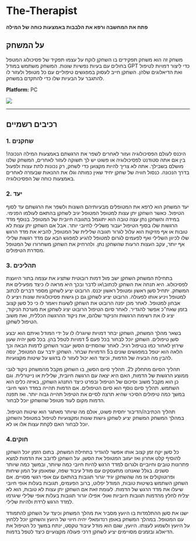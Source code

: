 # The-Therapist

**פתח את המחשבה ורפא את הלבבות באמצעות כוחה של המילה**

## על המשחק
משחק זה הוא משחק תפקידים בו השחקן לוקח על עצמו תפקיד של פסיכולוג המטפל בחולים עם בעיות נפשיות שונות. המשחק משתמש במודל GPT כדי ליצור דמויות לטיפול ואת הדיאלוגים שלהן. השחקן חייב לעסוק במפגשים טיפוליים עם כל מטופל ולעזור לו להתגבר על הבעיות שלו כדי להתקדם במשחק.

**Platform:** PC

![  ](https://wp.technologyreview.com/wp-content/uploads/2021/11/Unknown-2.jpeg)

---

## רכיבים רשמיים
### 1. שחקנים
היכנס לעולם הפסיכולוגיה ועזור לאחרים לשפר את הרגשתם באמצעות המילה הנכונה! בין אם אתה סטודנט לפסיכולוגיה או פשוט יש לך תשוקה לעזור לאחרים, המשחק שלנו מושלם בשבילך. אתה לא צריך להיות מקצוען כדי לשחק, רק נכונות לתת עצות ולפעול בדרך הנכונה. כנסול חוויה של שחקן יחיד שאין כמותה וגלו את ההנאות שבעזרה לאחרים באמצעות כוחה של הפסיכולוגיה.

### 2. יעד
יעד המשחק הוא לרפא את המטופלים מבעיותיהם השונות ולשפר את הרגשתם עד לסוף הטיפול.
כאשר השחקן יתן עצות למטופל המטופל יגיב לשחקן בהתאם לעולמו הפנימי. במידה והשחקן נתן עצה טובה הוא יתוגמל בתגובה חיובית של המטופל. בנוסף מדד הרגשות שלו בסוף הטיפול יעבור משלילי לחיובי יותר. אבל אם השחקן יתן עצות לא טובות או אף מזיקות הוא עלול לגרור תגובה שלילית של המטופל, להביא את מדד הרגש שלו לכיוון השלילי ואף לפעמים לגרום למטופל להגיע למפגש הבא עם מדד רגשות שלילי אף יותר, עקב העצות הרעות שהשחקן נתן. ולהרחיק את השחקן משחרורו של המטופל מסדרת הטיפולים.

### 3. תהליכים
בתחילת המשחק השחקן ישב מול דמות רובוטית שתציג את עצמה בתור היועצת לפסיכולוג. היא תנחה את השחקן לכתוב\או לדבר ובכך היא מראה לו כיצד מפעילים את המשחק.
יתחיל סשן ראשון ומטופל ראשון יכנס. הרובוט יציע לשחקן מספר דברים לכתוב למטופל ויניע אותו לפעולה. הרובוט יציע לשחקן גם כן גישות פסיכולוגיות שונות ויציע לו אבחון למטופל.
לאחר מכן יפנה הרובוט את השחקן לשעות ויאמר לו כי כל סשן קצוב בזמן שאח"כ אפשר להגדיר. לאחר סיום הטיפול הרובוט יציג לשחקן את מערכת הניקוד, 
יציג לו את רשימת הרגשות והניקוד שלהם, את ניקוד ההרגשה הכללית, ואת משוב הטיפול לשחקן.

בשאר מהלך המשחק, השחקן יבחר דמויות שיוגרלו לו על ידי המודל ואיתם הוא יבצע סשן טיפולים. השחקן יוכל לבחור בכל פעם 5 דמויות לטפל בהן. 
בכל סשן יהיה שעון שירוץ לאחור כמו בטיפול רגיל. לאחר שהסתיים הסשן יעבור השחקן לדמות הבאה וכך הלאה הוא יטפל במפגשים שונים ב5 הדמויות שבחר.
השחקן ידבר עם המטופל, ינסה להבין מה הבעיה של הדמות, וכיצד הוא יכול לעזור לו בדגש על שיטות מקצועיות.

תהליך הסיום מתחלק ל2. תהליך סיום הסשן, בו השחקן מקבל מהמשחק ניקוד לגבי ממוצע הרגשות של הדמות, האם היא יצאה עם הרגשה חיובית, שלילית או נייטרלית.
וגם כן הוא מקבל משוב וסיכום של הטיפול ובפרט כיצד התנהג השחקן, באיזה כלים הוא השתמש. 
תהליך סיום נוסף הוא סיום הטיפולים. אם הדמות תהייה במדד רגשי חיובי במשך כמה טיפולים הסיכוי שהיא תרצה לסיים את הטיפול תהייה גבוה יותר.
ואז תפנה הדמות מקום לעוד מטופל שהשחקן יוכל לבחור.

תהליך הכתיבה/הדיבור יחסית פשוט, אולם מה שיותר מאתגר הוא שיטות הטיפול. במהלך המשחק המשחק יציע לשחקן גישות שונות ומקצועיות לטיפול במטופל והשחקן יוכל לבחור האם לקחת עצות אלו או לא.
### 4.חוקים

כל סשן יקח זמן קצוב אותו אפשר להגדיר בתחילת המשחק. בתום הזמן יוכל השחקן להוסיף קלט אחרון ואז יעזוב המטופל את הסשן.
על השחקן לדובב את הדמות למצא פתרונות טובים וחיוביים ולגרום למדד הרגש להיות חיובי כמה שיותר, ובמשך כמה שיותר סשנים.
בגלל שאנחנו מתעסקים עם מודל עיבוד שפה, שמאומן על המון שיחות ופרוטוקולים אז מה שהשחקן יגיד יגרור תגובות בהתאם עם אופי רגשי מסויים.
אם השחקן השתמש בשיטות טובות, המודל יפלוט, ברוב הפעמים, תגובות בעלות אופי חיובי שיעלו את מדד הרגש של הדמות.
לעומת זאת אם השחקן יתן עצות לא טובות, הוא לא יצליח לחלץ מהדמות תגובות חיוביות ואולי אפילו יגרור תגובות בעלות אופי שלילי שיגרמו
למדד הרגש לרדת ולהיות שלילי.

ישנו את סשן ההתלמדות בו היועץ מסביר את מהלך המשחק וכיצד על השחקן להתמודד עם המטופל.
במהלך המשחק באופן רנדומאלי יהיה חיווי של היועץ והשחקן יוכל ללחוץ על היועץ ולשמוע לעצתו.
היועץ, שגם הוא מודל עיבוד טקסט, ינתח במשך כל הטיפול את הדיאלוג ובזמנים מסויימים יציע לשחקן
דרכי פעולה מקצועיים כיצד לטפל בדמות.
